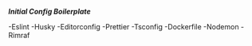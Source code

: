 ***Initial Config Boilerplate***

-Eslint
-Husky
-Editorconfig
-Prettier
-Tsconfig
-Dockerfile
-Nodemon
-Rimraf
